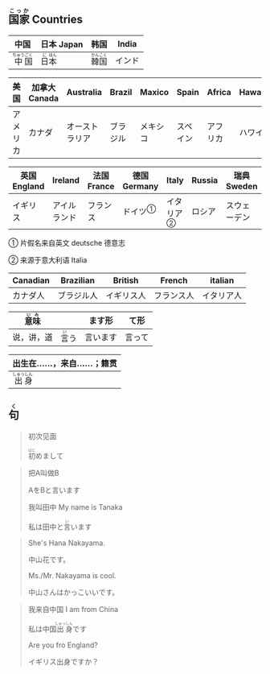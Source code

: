 ## <ruby>国家<rt>こっか</rt></ruby> Countries

| 中国                                          | 日本 Japan                                | 韩国                                        | India  |
| --------------------------------------------- | ----------------------------------------- | ------------------------------------------- | ------ |
| <ruby>中<rt>ちゅう</rt>国<rt>ごく</rt></ruby> | <ruby>日<rt>に</rt>本<rt>ほん</rt></ruby> | <ruby>韓<rt>かん</rt>国<rt>こく</rt></ruby> | インド |

| 美国     | 加拿大 Canada | Australia      | Brazil   | Maxico   | Spain    | Africa   | Hawaii |
| -------- | ------------- | -------------- | -------- | -------- | -------- | -------- | ------ |
| アメリカ | カナダ        | オーストラリア | ブラジル | メキシコ | スペイン | アフリカ | ハワイ |

| 英国 England | Ireland      | 法国 France | 德国　Germany             | Italy                       | Russia | 瑞典 Sweden  |
| ------------ | ------------ | ----------- | ------------------------- | --------------------------- | ------ | ------------ |
| イギリス     | アイルランド | フランス    | <a>ドイツ</a><sup>①</sup> | <a>イタリア</a><sup>②</sup> | ロシア | スウェーデン |

① 片假名来自英文 deutsche 德意志

② 来源于意大利语 Italia

| Canadian | Brazilian  | British    | French     | italian    |
| -------- | ---------- | ---------- | ---------- | ---------- |
| カナダ人 | ブラジル人 | イギリス人 | フランス人 | イタリア人 |



| <ruby>意<rt>い</rt>味<rt>み</rt></ruby> |                              | ます形   | て形   |
| --------------------------------------- | ---------------------------- | -------- | ------ |
| 说，讲，道                              | <ruby>言<rt>い</rt>う</ruby> | 言います | 言って |

| 出生在……，来自……；籍贯                        |
| --------------------------------------------- |
| <ruby>出<rt>しゅっ</rt>身<rt>しん</rt></ruby> |



## <ruby><rb>句</rb><rt>く</rt></ruby>

> 初次见面
> 
> <ruby>初<rt>はじ</rt>め</ruby>まして

> 把A叫做B
>
> AをBと言います
>
> 我叫田中 My name is Tanaka
>
> 私は田中と<ruby>言<rt>い</rt>い</ruby>ます

> She's Hana Nakayama.
>
> 中山花です。
>
> Ms./Mr. Nakayama is cool.
>
> 中山さんはかっこいいです。

> 我来自中国 I am from China
>
> 私は中国<ruby>出<rt>しゅっ</rt>身<rt>しん</rt></ruby>です
>
> Are you fro England?
>
> イギリス出身ですか？